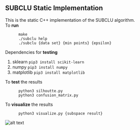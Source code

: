 ## SUBCLU Static Implementation
This is the static C++ implementation of the SUBCLU algorithm.  
To **run**   
```
      make
      ./subclu help
      ./subclu {data set} {min points} {epsilon}
```

Dependencies for **testing**
1. sklearn `pip3 install scikit-learn`
2. numpy  `pip3 install numpy`
3. matplotlib `pip3 install matplotlib`

To **test** the results  
```
      python3 silhoutte.py
      python3 confusion_matrix.py
```

To **visualize** the results  
```
      python3 visualize.py {subspace result}
```

![alt text](https://github.com/bg2404/CS568-Data-Mining/blob/main/Assignments/Assignment%201/mouse.png)
